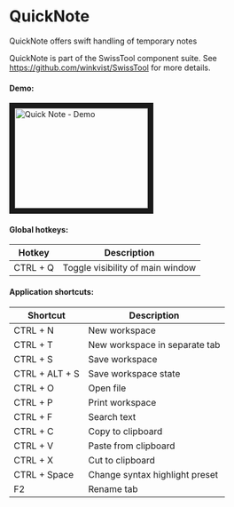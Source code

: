 # QuickNote
QuickNote offers swift handling of temporary notes

QuickNote is part of the SwissTool component suite.
See https://github.com/winkvist/SwissTool for more details.

#### Demo: 

<a href="http://www.youtube.com/watch?feature=player_embedded&v=https://youtu.be/UcPVAllKLro" target="_blank"><img src="https://i.ytimg.com/vi/UcPVAllKLro/hqdefault.jpg?sqp=-oaymwEZCPYBEIoBSFXyq4qpAwsIARUAAIhCGAFwAQ==&rs=AOn4CLAnXsBtwUEjaKsHwg3NTuEJzNKSZA" 
alt="Quick Note - Demo" width="240" height="180" border="10" /></a>

#### Global hotkeys:

| Hotkey         | Description                      |
| -------------- | -------------------------------- |
| CTRL + Q       | Toggle visibility of main window |

#### Application shortcuts:

| Shortcut       | Description                      |
| -------------- | -------------------------------- |
| CTRL + N       | New workspace                    |
| CTRL + T       | New workspace in separate tab    |
| CTRL + S       | Save workspace                   |
| CTRL + ALT + S | Save workspace state             |
| CTRL + O       | Open file                        |
| CTRL + P       | Print workspace                  |
| CTRL + F       | Search text                      |
| CTRL + C       | Copy to clipboard                |
| CTRL + V       | Paste from clipboard             |
| CTRL + X       | Cut to clipboard                 |
| CTRL + Space   | Change syntax highlight preset   |
| F2             | Rename tab                       |
